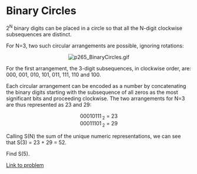 # Binary Circles

<p>2<sup>N</sup> binary digits can be placed in a circle so that all the N-digit clockwise subsequences are distinct.</p>

<p>For N=3, two such circular arrangements are possible, ignoring rotations:</p>
<div align="center"><img src="project/images/p265_BinaryCircles.gif" class="dark_img" alt="p265_BinaryCircles.gif" /></div>

<p>For the first arrangement, the 3-digit subsequences, in clockwise order, are:<br /> 000, 001, 010, 101, 011, 111, 110 and 100.</p>

<p>Each circular arrangement can be encoded as a number by concatenating the binary digits starting with the subsequence of all zeros as the most significant bits and proceeding clockwise. The two arrangements for N=3 are thus represented as 23 and 29:
</p><div align="center">00010111 <sub>2</sub> = 23</div>
<div align="center">00011101 <sub>2</sub> = 29</div>

<p>Calling S(N) the sum of the unique numeric representations, we can see that S(3) = 23 + 29 = 52.</p>

<p>Find S(5).</p>


[Link to problem](https://projecteuler.net/problem=265)
